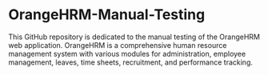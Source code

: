 # OrangeHRM-Manual-Testing
This GitHub repository is dedicated to the manual testing of the OrangeHRM web application. OrangeHRM is a comprehensive human resource management system with various modules for administration, employee management, leaves, time sheets, recruitment, and performance tracking.
